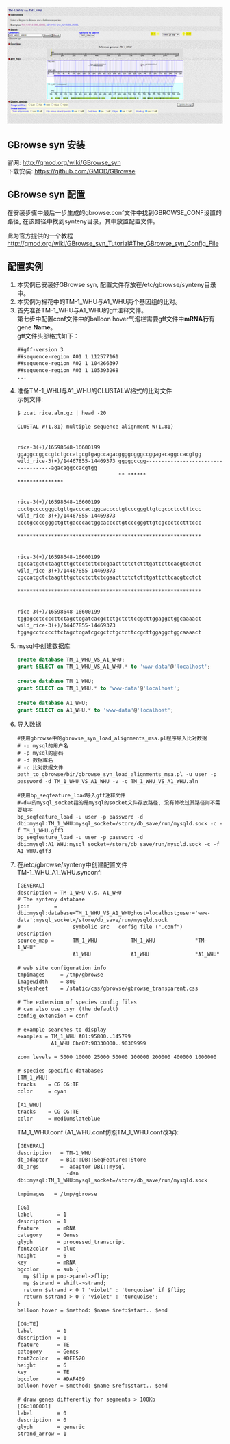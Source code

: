 ![GBrowse syn](../images/gbrowse.png)

## GBrowse syn 安装

官网: <http://gmod.org/wiki/GBrowse_syn>  
下载安装: <https://github.com/GMOD/GBrowse>

## GBrowse syn 配置

在安装步骤中最后一步生成的gbrowse.conf文件中找到GBROWSE_CONF设置的路径, 在该路径中找到synteny目录，其中放置配置文件。

此为官方提供的一个教程<http://gmod.org/wiki/GBrowse_syn_Tutorial#The_GBrowse_syn_Config_File>

## 配置实例

1. 本实例已安装好GBrowse syn, 配置文件存放在/etc/gbrowse/synteny目录中。  
2. 本实例为棉花中的TM-1_WHU与A1_WHU两个基因组的比对。  
3. 首先准备TM-1_WHU与A1_WHU的gff注释文件。  
   第七步中配置conf文件中的balloon hover气泡栏需要gff文件中**mRNA行**有gene **Name**。  
   gff文件头部格式如下：
   ```
   ##gff-version 3
   ##sequence-region A01 1 112577161
   ##sequence-region A02 1 104266397
   ##sequence-region A03 1 105393268
   ...
   ```
4. 准备TM-1_WHU与A1_WHU的CLUSTALW格式的比对文件  
   示例文件:
   ```shell
   $ zcat rice.aln.gz | head -20

   CLUSTAL W(1.81) multiple sequence alignment W(1.81)


   rice-3(+)/16598648-16600199      ggaggccggccgtctgccatgcgtgagccagacggggcgggccggagacaggccacgtgg
   wild_rice-3(+)/14467855-14469373 gggggccgg------------------------------------agacaggccacgtgg
                                    ** ******                                    ***************


   rice-3(+)/16598648-16600199      ccctgccccgggctgttgacccactggcacccctgtcccgggttgtcgccctcctttccc
   wild_rice-3(+)/14467855-14469373 ccctgccccgggctgttgacccactggcacccctgtcccgggttgtcgccctcctttccc
                                    ************************************************************


   rice-3(+)/16598648-16600199      cgccatgctctaagtttgctcctcttctcgaacttctctctttgattcttcacgtcctct
   wild_rice-3(+)/14467855-14469373 cgccatgctctaagtttgctcctcttctcgaacttctctctttgattcttcacgtcctct
                                    ************************************************************


   rice-3(+)/16598648-16600199      tggagcctccccttctagctcgatcacgctctgctcttccgcttggaggctggcaaaact
   wild_rice-3(+)/14467855-14469373 tggagcctccccttctagctcgatcgcgctctgctcttccgcttggaggctggcaaaact
   ```
5. mysql中创建数据库  
   ```sql
   create database TM_1_WHU_VS_A1_WHU;
   grant SELECT on TM_1_WHU_VS_A1_WHU.* to 'www-data'@'localhost';

   create database TM_1_WHU;
   grant SELECT on TM_1_WHU.* to 'www-data'@'localhost';

   create database A1_WHU;
   grant SELECT on A1_WHU.* to 'www-data'@'localhost';
   ```
6. 导入数据
   ```shell
   #使用gbrowse中的gbrowse_syn_load_alignments_msa.pl程序导入比对数据
   # -u mysql的用户名
   # -p mysql的密码
   # -d 数据库名
   # -c 比对数据文件
   path_to_gbrowse/bin/gbrowse_syn_load_alignments_msa.pl -u user -p password -d TM_1_WHU_VS_A1_WHU -v -c TM_1_WHU_VS_A1_WHU.aln

   #使用bp_seqfeature_load导入gff注释文件
   #-d中的mysql_socket指的是mysql的socket文件存放路径, 没有修改过其路径则不需要填写
   bp_seqfeature_load -u user -p password -d dbi:mysql:TM_1_WHU:mysql_socket=/store/db_save/run/mysqld.sock -c -f TM_1_WHU.gff3
   bp_seqfeature_load -u user -p password -d dbi:mysql:A1_WHU:mysql_socket=/store/db_save/run/mysqld.sock -c -f A1_WHU.gff3
   ```
7. 在/etc/gbrowse/synteny中创建配置文件  
   TM-1_WHU_A1_WHU.synconf:
   ```
   [GENERAL]
   description = TM-1_WHU v.s. A1_WHU
   # The synteny database
   join        = dbi:mysql:database=TM_1_WHU_VS_A1_WHU;host=localhost;user='www-data';mysql_socket=/store/db_save/run/mysqld.sock
   #                 symbolic src   config file (".conf")    Description
   source_map =      TM_1_WHU           TM_1_WHU             "TM-1_WHU"
                     A1_WHU             A1_WHU               "A1_WHU"

   # web site configuration info
   tmpimages     = /tmp/gbrowse
   imagewidth    = 800
   stylesheet    = /static/css/gbrowse/gbrowse_transparent.css

   # The extension of species config files
   # can also use .syn (the default)
   config_extension = conf

   # example searches to display
   examples = TM_1_WHU A01:95800..145799
              A1_WHU Chr07:90330000..90369999

   zoom levels = 5000 10000 25000 50000 100000 200000 400000 1000000

   # species-specific databases
   [TM_1_WHU]
   tracks    = CG CG:TE
   color     = cyan

   [A1_WHU]
   tracks    = CG CG:TE
   color     = mediumslateblue
   ```
   TM_1_WHU.conf (A1_WHU.conf仿照TM_1_WHU.conf改写):
   ```
   [GENERAL]
   description   = TM-1_WHU
   db_adaptor    = Bio::DB::SeqFeature::Store
   db_args       = -adaptor DBI::mysql
                   -dsn dbi:mysql:TM_1_WHU:mysql_socket=/store/db_save/run/mysqld.sock

   tmpimages   = /tmp/gbrowse

   [CG]
   label        = 1
   description  = 1
   feature      = mRNA
   category     = Genes
   glyph        = processed_transcript
   font2color   = blue
   height       = 6
   key          = mRNA
   bgcolor      = sub {
     my $flip = pop->panel->flip;
     my $strand = shift->strand;
     return $strand < 0 ? 'violet' : 'turquoise' if $flip;
     return $strand > 0 ? 'violet' : 'turquoise';
   }
   balloon hover = $method: $name $ref:$start.. $end

   [CG:TE]
   label        = 1
   description  = 1
   feature      = TE
   category     = Genes
   font2color   = #DEE520
   height       = 6
   key          = TE
   bgcolor      = #DAF409
   balloon hover = $method: $name $ref:$start.. $end

   # draw genes differently for segments > 100Kb
   [CG:100001]
   label        = 0
   description  = 0
   glyph        = generic
   strand_arrow = 1
   ```
